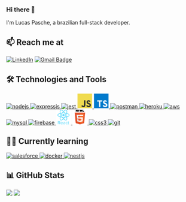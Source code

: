 ### Hi there 👋
I'm Lucas Pasche, a brazilian full-stack developer.

## 📫 Reach me at
<a href="https://www.linkedin.com/in/lucas-pasche/?locale=en_US" target="_blank"><img alt="LinkedIn" src="https://img.shields.io/badge/-LinkedIn-0077B5?style=for-the-badge&logo=Linkedin&logoColor=white"></a> <a href="mailto:paschelucas9@gmail.com?subject=Hello%20Lucas,">
[![Gmail Badge](https://img.shields.io/badge/Gmail-D14836?style=for-the-badge&logo=gmail&logoColor=white&link=mailto:paschelucas9@gmail.com)](mailto:paschelucas9@gmail.com)
  
## 🛠 Technologies and Tools
<p align="left"> <a href="https://nodejs.org/en/" target="_blank" rel="noreferrer"> <img src="https://www.vectorlogo.zone/logos/nodejs/nodejs-icon.svg" alt="nodejs" width="40" height="40"/> </a><a href="https://expressjs.com/" target="_blank" rel="noreferrer"> <img src="https://www.vectorlogo.zone/logos/expressjs/expressjs-icon.svg" alt="expressjs"  height="40"/> </a><a href="https://jestjs.io/pt-BR/" target="_blank" rel="noreferrer"> <img src="https://www.vectorlogo.zone/logos/jestjsio/jestjsio-ar21.svg" alt="jest"  height="40"/> </a>  <a href="https://developer.mozilla.org/en-US/docs/Web/JavaScript" target="_blank" rel="noreferrer"> <img src="https://raw.githubusercontent.com/devicons/devicon/master/icons/javascript/javascript-original.svg" alt="javascript" width="40" height="40"/> </a>   <a href="https://www.typescriptlang.org/" target="_blank" rel="noreferrer"> <img src="https://raw.githubusercontent.com/devicons/devicon/master/icons/typescript/typescript-original.svg" alt="typescript" width="40" height="40"/> </a><a href="https://postman.com" target="_blank" rel="noreferrer"> <img src="https://www.vectorlogo.zone/logos/getpostman/getpostman-icon.svg" alt="postman" width="40" height="40"/> </a><a href="https://www.heroku.com/home" target="_blank" rel="noreferrer"> <img src="https://www.vectorlogo.zone/logos/heroku/heroku-icon.svg" alt="heroku"  height="40"/> </a><a href="https://aws.amazon.com/pt/?nc2=h_lg" target="_blank" rel="noreferrer"> <img src="https://www.vectorlogo.zone/logos/amazon_aws/amazon_aws-icon.svg" alt="aws"  height="40"/> </a><a href="https://www.mysql.com/" target="_blank" rel="noreferrer"> <img src="https://www.vectorlogo.zone/logos/mysql/mysql-official.svg" alt="mysql"  height="40"/> </a><a href="https://firebase.google.com/?hl=en" target="_blank" rel="noreferrer"> <img src="https://www.vectorlogo.zone/logos/firebase/firebase-icon.svg" alt="firebase"  height="40"/> </a><a href="https://reactjs.org/" target="_blank" rel="noreferrer"> <img src="https://raw.githubusercontent.com/devicons/devicon/master/icons/react/react-original-wordmark.svg" alt="react" width="40" height="40"/> </a><a href="https://www.w3.org/html/" target="_blank" rel="noreferrer"> <img src="https://raw.githubusercontent.com/devicons/devicon/master/icons/html5/html5-original-wordmark.svg" alt="html5" width="40" height="40"/> </a><a href="https://www.w3schools.com/css/" target="_blank" rel="noreferrer"> <img src="https://www.vectorlogo.zone/logos/w3_css/w3_css-official.svg" alt="css3" width="40" height="40"/> </a><a href="https://git-scm.com/" target="_blank" rel="noreferrer"> <img src="https://www.vectorlogo.zone/logos/git-scm/git-scm-icon.svg" alt="git" width="40" height="40"/> </a> </p>
  
## 👨‍💻 Currently learning
<p align="left"> <a href="https://www.salesforce.com/br/?ir=1" target="_blank" rel="noreferrer"> <img src="https://www.vectorlogo.zone/logos/salesforce/salesforce-ar21.svg" alt="salesforce" height="40"/> </a><a href="https://www.docker.com/" target="_blank" rel="noreferrer"> <img src="https://www.vectorlogo.zone/logos/docker/docker-official.svg" alt="docker"  height="40"/> </a> <a href="https://nestjs.com/" target="_blank" rel="noreferrer"> <img src="https://www.vectorlogo.zone/logos/nestjs/nestjs-icon.svg" alt="nestjs"  height="40"/> </a> </p>

## 📊 GitHub Stats
<div style={ display: flex }>
  <img width=400em src="https://github-readme-stats.vercel.app/api?username=llpasche&show_icons=true&theme=tokyonight&include_all_commits=true&count_private=true"/>
  <img width=400em src="https://github-readme-stats.vercel.app/api/top-langs/?username=llpasche&layout=compact&hide_borders=true&langs_count=7&theme=tokyonight"/>
</div>
